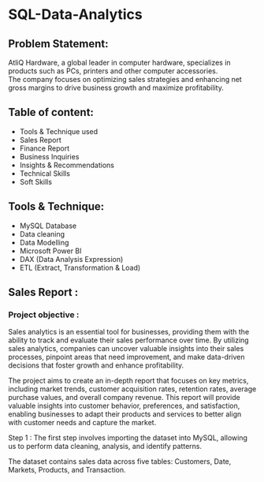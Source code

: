 <h1> SQL-Data-Analytics </h1>
<h2> Problem Statement:</h2>
<p>AtliQ Hardware, a global leader in computer hardware, specializes in products such as PCs, printers and other computer accessories.<br>The company focuses on optimizing sales strategies and enhancing net gross margins to drive business growth and maximize profitability.</p>
<h2>Table of content: </h2>
<ul>
  <li> Tools & Technique used </li>
  <li> Sales Report </li>
  <li> Finance Report </li>
  <li> Business Inquiries </li>
  <li> Insights & Recommendations </li>
  <li> Technical Skills </li>
  <li> Soft Skills </li>
</ul>
<h2>Tools & Technique:</h2>
<ul>
  <li> MySQL Database </li>
  <li> Data cleaning </li>
  <li> Data Modelling </li>
  <li> Microsoft Power BI </li>
  <li> DAX (Data Analysis Expression) </li>
  <li> ETL (Extract, Transformation & Load)</li>
</ul>
<h2>Sales Report : </h2>
<h3>Project objective : </h3>
<p>Sales analytics is an essential tool for businesses, providing them with the ability to track and evaluate their sales performance over time. By utilizing sales analytics, companies can uncover valuable insights into their sales processes, pinpoint areas that need improvement, and make data-driven decisions that foster growth and enhance profitability.</p>
<p>The project aims to create an in-depth report that focuses on key metrics, including market trends, customer acquisition rates, retention rates, average purchase values, and overall company revenue. This report will provide valuable insights into customer behavior, preferences, and satisfaction, enabling businesses to adapt their products and services to better align with customer needs and capture the market.</p>
<p><b></b>Step 1 : </b> The first step involves importing the dataset into MySQL, allowing us to perform data cleaning, analysis, and identify patterns.</p>
          <p>The dataset contains sales data across five tables: Customers, Date, Markets, Products, and Transaction.</p>

